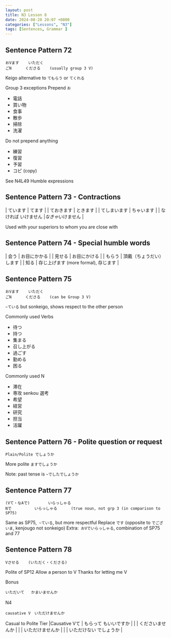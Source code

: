 ```yaml
---
layout: post
title: N3 Lesson 8
date: 2024-08-20 20:07 +0800
categories: ["Lessons", "N3"]
tags: [Sentences, Grammar ]
---
```


## Sentence Pattern 72
```
おVます	いただく
ごN		くださる	(usually group 3 V)
```
Keigo alternative to `てもらう` or `てくれる`
	
Group 3 exceptions
Prepend `お`
* 電話
* 買い物
* 食事
* 散歩
* 掃除
* 洗濯

Do not prepend anything
* 練習
* 復習	
* 予習
* コピ (copy)

See N4L49 Humble expressions

## Sentence Pattern 73 - Contractions
| ています | てます |
| ておきます | ときます |
| てしまいます	 | ちゃいます |
| なければ	いけません |*なきゃ*いけません |

Used with your superiors to whom you are close with

## Sentence Pattern 74 - Special humble words
| 会う | お目にかかる |
| 見せる | お目にかける |
| もらう | 頂戴（ちょうだい）します |
| 知る | 存じ上げます (more formal), 存じます |

## Sentence Pattern 75
```
おVます	いただく
ごN		くださる	(can be Group 3 V)
```
`~ている` but sonkeigo, shows respect to the other person

Commonly used Verbs
 * 待つ
* 持つ
* 集まる
* 召し上がる
* 過ごす
* 勤める
* 困る

Commonly used N
* 滞在
* 専攻 senkou 選考
* 希望
* 経営
* 研究
* 担当
* 活躍

## Sentence Pattern 76 - Polite question or request
```
Plain/Polite でしょうか 
```
More polite `ますでしょうか`
		
Note: past tense is `~でしたでしょうか`

## Sentence Pattern 77
```
(Vて・なAで)		いらっしゃる
Nで			いらっしゃる		(true noun, not grp 3 (in comparison to SP75)
```
Same as SP75,` ~ている`, but more respectful
Replace `です` (opposite to `でございま`, kenjougo not sonkeigo)
Extra:` おVでいらっしゃる`, combination of SP75 and 77

## Sentence Pattern 78
```
Vさせる	(いただく・くださる)
```
Polite of SP12
Allow a person to V 
Thanks for letting me V

Bonus 
```
いただいて	かまいませんか
```
N4　
```
causative V　いただけませんか
```

Casual to Polite Tier
|Causative Vて | もらって	もいいですか |
| | くださいませんか |
| | いただけませんか |
| | いただけない	でしょうか |

